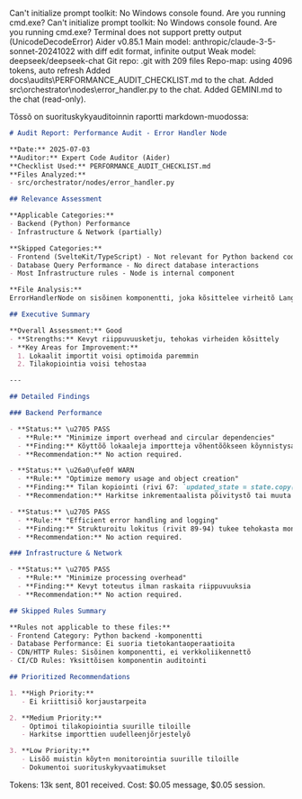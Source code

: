 ﻿Can't initialize prompt toolkit: No Windows console found. Are you running cmd.exe?
Can't initialize prompt toolkit: No Windows console found. Are you running cmd.exe?
Terminal does not support pretty output (UnicodeDecodeError)
Aider v0.85.1
Main model: anthropic/claude-3-5-sonnet-20241022 with diff edit format, infinite output
Weak model: deepseek/deepseek-chat
Git repo: .git with 209 files
Repo-map: using 4096 tokens, auto refresh
Added docs\audits\PERFORMANCE_AUDIT_CHECKLIST.md to the chat.
Added src\orchestrator\nodes\error_handler.py to the chat.
Added GEMINI.md to the chat (read-only).

Tõssõ on suorituskykyauditoinnin raportti markdown-muodossa:

````markdown
# Audit Report: Performance Audit - Error Handler Node

**Date:** 2025-07-03
**Auditor:** Expert Code Auditor (Aider)
**Checklist Used:** PERFORMANCE_AUDIT_CHECKLIST.md
**Files Analyzed:** 
- src/orchestrator/nodes/error_handler.py

## Relevance Assessment

**Applicable Categories:**
- Backend (Python) Performance
- Infrastructure & Network (partially)

**Skipped Categories:**
- Frontend (SvelteKit/TypeScript) - Not relevant for Python backend code
- Database Query Performance - No direct database interactions
- Most Infrastructure rules - Node is internal component

**File Analysis:**
ErrorHandlerNode on sisõinen komponentti, joka kõsittelee virheitõ LangGraph-ty÷nkuluissa. Keskitymme Python-suorituskykyyn ja muistin kõytt÷÷n.

## Executive Summary

**Overall Assessment:** Good
- **Strengths:** Kevyt riippuvuusketju, tehokas virheiden kõsittely
- **Key Areas for Improvement:**
  1. Lokaalit importit voisi optimoida paremmin
  2. Tilakopiointia voisi tehostaa

---

## Detailed Findings

### Backend Performance

- **Status:** \u2705 PASS
  - **Rule:** "Minimize import overhead and circular dependencies"
  - **Finding:** Kõyttõõ lokaaleja importteja võhentõõkseen kõynnistysaikaa. Esim. rivi 31: `from src.orchestrator.main import OrchestratorConfig, RetryManager`
  - **Recommendation:** No action required.

- **Status:** \u26a0\ufe0f WARN
  - **Rule:** "Optimize memory usage and object creation"
  - **Finding:** Tilan kopiointi (rivi 67: `updated_state = state.copy()`) voi olla raskas suurilla tiloilla
  - **Recommendation:** Harkitse inkrementaalista põivitystõ tai muuta optimointia suurille tiloille

- **Status:** \u2705 PASS
  - **Rule:** "Efficient error handling and logging"
  - **Finding:** Strukturoitu lokitus (rivit 89-94) tukee tehokasta monitorointia
  - **Recommendation:** No action required.

### Infrastructure & Network

- **Status:** \u2705 PASS
  - **Rule:** "Minimize processing overhead"
  - **Finding:** Kevyt toteutus ilman raskaita riippuvuuksia
  - **Recommendation:** No action required.

## Skipped Rules Summary

**Rules not applicable to these files:**
- Frontend Category: Python backend -komponentti
- Database Performance: Ei suoria tietokantaoperaatioita
- CDN/HTTP Rules: Sisõinen komponentti, ei verkkoliikennettõ
- CI/CD Rules: Yksittõisen komponentin auditointi

## Prioritized Recommendations

1. **High Priority:**
   - Ei kriittisiõ korjaustarpeita

2. **Medium Priority:**
   - Optimoi tilakopiointia suurille tiloille
   - Harkitse importtien uudelleenjõrjestelyõ

3. **Low Priority:**
   - Lisõõ muistin kõyt÷n monitorointia suurille tiloille
   - Dokumentoi suorituskykyvaatimukset
````
Tokens: 13k sent, 801 received. Cost: $0.05 message, $0.05 session.
